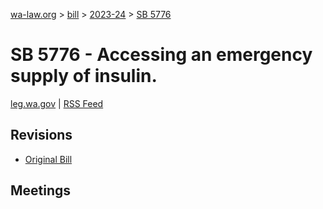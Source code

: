 [wa-law.org](/) > [bill](/bill/) > [2023-24](/bill/2023-24/) > [SB 5776](/bill/2023-24/sb/5776/)

# SB 5776 - Accessing an emergency supply of insulin.
[leg.wa.gov](https://app.leg.wa.gov/billsummary?BillNumber=5776&Year=2023&Initiative=false) | [RSS Feed](./rss.xml)

## Revisions
* [Original Bill](1/)

## Meetings